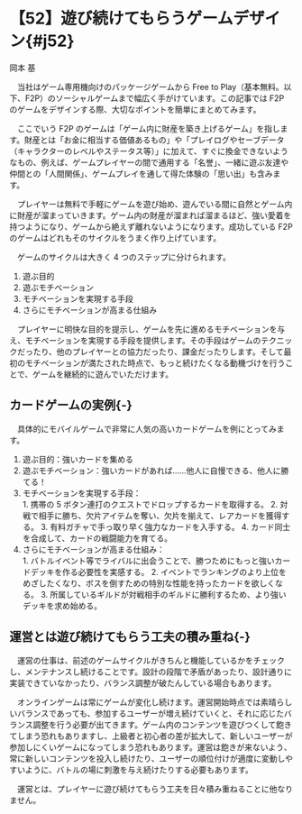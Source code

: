 # 【52】遊び続けてもらうゲームデザイン{#j52}

<div class="author">岡本 基</div>

　当社はゲーム専用機向けのパッケージゲームから Free to Play（基本無料。以下、F2P）のソーシャルゲームまで幅広く手がけています。この記事では F2P のゲームをデザインする際、大切なポイントを簡単にまとめてみます。

　ここでいう F2P のゲームは「ゲーム内に財産を築き上げるゲーム」を指します。財産とは「お金に相当する価値あるもの」や「プレイログやセーブデータ（キャラクターのレベルやステータス等）」に加えて、すぐに換金できないようなもの、例えば、ゲームプレイヤーの間で通用する「名誉」、一緒に遊ぶ友達や仲間との「人間関係」、ゲームプレイを通して得た体験の「思い出」も含みます。

　プレイヤーは無料で手軽にゲームを遊び始め、遊んでいる間に自然とゲーム内に財産が溜まっていきます。ゲーム内の財産が溜まれば溜まるほど、強い愛着を持つようになり、ゲームから絶えず離れないようになります。成功している F2P のゲームはどれもそのサイクルをうまく作り上げています。

　ゲームのサイクルは大きく 4 つのステップに分けられます。

1. 遊ぶ目的
2. 遊ぶモチベーション
3. モチベーションを実現する手段
4. さらにモチベーションが高まる仕組み

　プレイヤーに明快な目的を提示し、ゲームを先に進めるモチベーションを与え、モチベーションを実現する手段を提供します。その手段はゲームのテクニックだったり、他のプレイヤーとの協力だったり、課金だったりします。そして最初のモチベーションが満たされた時点で、もっと続けたくなる動機づけを行うことで、ゲームを継続的に遊んでいただけます。

## カードゲームの実例{-}

　具体的にモバイルゲームで非常に人気の高いカードゲームを例にとってみます。

1. 遊ぶ目的：強いカードを集める
2. 遊ぶモチベーション：強いカードがあれば……他人に自慢できる、他人に勝てる！
3. モチベーションを実現する手段：  
    <div class="with_round_brackets">
    1. 携帯の 5 ボタン連打のクエストでドロップするカードを取得する。
    2. 対戦で相手に勝ち、欠片アイテムを奪い、欠片を揃えて、レアカードを獲得する。
    3. 有料ガチャで手っ取り早く強力なカードを入手する。
    4. カード同士を合成して、カードの戦闘能力を育てる。
    <div>
4. さらにモチベーションが高まる仕組み：
    <div class="with_round_brackets">
    1. バトルイベント等でライバルに出会うことで、勝つためにもっと強いカードデッキを作る必要性を実感する。
    2. イベントでランキングのより上位をめざしたくなり、ボスを倒すための特別な性能を持ったカードを欲しくなる。
    3. 所属しているギルドが対戦相手のギルドに勝利するため、より強いデッキを求め始める。
    <div>

## 運営とは遊び続けてもらう工夫の積み重ね{-}

　運営の仕事は、前述のゲームサイクルがきちんと機能しているかをチェックし、メンテナンスし続けることです。設計の段階で矛盾があったり、設計通りに実装できていなかったり、バランス調整が破たんしている場合もあります。

　オンラインゲームは常にゲームが変化し続けます。運営開始時点では素晴らしいバランスであっても、参加するユーザーが増え続けていくと、それに応じたバランス調整を行う必要が出てきます。ゲーム内のコンテンツを遊びつくして飽きてしまう恐れもありますし、上級者と初心者の差が拡大して、新しいユーザーが参加しにくいゲームになってしまう恐れもあります。運営は飽きが来ないよう、常に新しいコンテンツを投入し続けたり、ユーザーの順位付けが適度に変動しやすいように、バトルの場に刺激を与え続けたりする必要もあります。

　運営とは、プレイヤーに遊び続けてもらう工夫を日々積み重ねることに他なりません。
